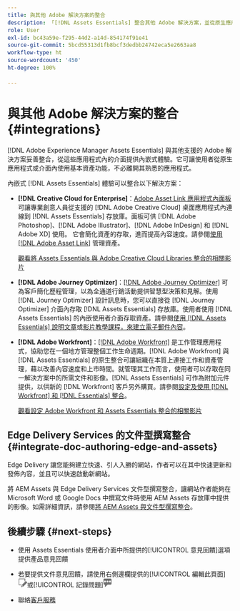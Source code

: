 ```yaml
---
title: 與其他 Adobe 解決方案的整合
description: 「[!DNL Assets Essentials] 整合其他 Adobe 解決方案，並從原生應用程式內提供內嵌式體驗。」
role: User
exl-id: bc43a59e-f295-44d2-a14d-854174f91e41
source-git-commit: 5bcd55313d1fb8bcf3dedbb24742eca5e2663aa8
workflow-type: ht
source-wordcount: '450'
ht-degree: 100%

---
```


# 與其他 Adobe 解決方案的整合 {#integrations}

[!DNL Adobe Experience Manager Assets Essentials] 與其他支援的 Adobe 解決方案妥善整合，從這些應用程式內的介面提供內嵌式體驗。它可讓使用者從原生應用程式或介面內使用基本資產功能，不必離開其熟悉的應用程式。

內嵌式 [!DNL Assets Essentials] 體驗可以整合以下解決方案：

* **[!DNL Creative Cloud for Enterprise]**：[Adobe Asset Link 應用程式內面板](https://www.adobe.com/creativecloud/business/enterprise/adobe-asset-link.html)可讓專業創意人員從支援的 [!DNL Adobe Creative Cloud] 桌面應用程式內連線到 [!DNL Assets Essentials] 存放庫。面板可供 [!DNL Adobe Photoshop]、[!DNL Adobe Illustrator]、[!DNL Adobe InDesign] 和 [!DNL Adobe XD] 使用。 它會簡化資產的存取，進而提高內容速度。請參閱[使用  [!DNL Adobe Asset Link]](https://helpx.adobe.com/enterprise/using/manage-assets-using-adobe-asset-link.html) 管理資產。

  [觀看將 Assets Essentials 與 Adobe Creative Cloud Libraries 整合的相關影片](https://experienceleague.adobe.com/docs/experience-manager-learn/assets-essentials/creative-cloud.html)

* **[!DNL Adobe Journey Optimizer]**：[[!DNL Adobe Journey Optimizer]](https://business.adobe.com/products/journey-optimizer/adobe-journey-optimizer.html) 可為客戶簡化歷程管理，以為全通道行銷活動提供智慧型決策和見解。使用 [!DNL Journey Optimizer] 設計訊息時，您可以直接從 [!DNL Journey Optimizer] 介面內存取 [!DNL Assets Essentials] 存放庫。使用者使用 [!DNL Assets Essentials] 的內嵌使用者介面存取資產。請參閱[使用 [!DNL Assets Essentials] 說明文章](https://experienceleague.adobe.com/docs/journey-optimizer/using/create-messages/assets-essentials.html)或[影片教學課程，來建立電子郵件內容](https://experienceleague.adobe.com/docs/journey-optimizer-learn/tutorials/create-messages/create-email-content-with-the-message-editor.html?lang=zh-Hant)。

* **[!DNL Adobe Workfront]**：[[!DNL Adobe Workfront]](https://www.workfront.com/) 是工作管理應用程式，協助您在一個地方管理整個工作生命週期。[!DNL Adobe Workfront] 與 [!DNL Assets Essentials] 的原生整合可讓組織在本質上連接工作和資產管理，藉以改善內容速度和上市時間。就管理其工作而言，使用者可以存取在同一解決方案中的所需文件和影像。[!DNL Assets Essentials] 可作為附加元件提供，以供新的 [!DNL Workfront] 客戶另外購買。請參閱[設定及使用 [!DNL Workfront] 和 [!DNL Essentials] 整合](https://one.workfront.com/s/document-item?bundleId=the-new-workfront-experience&amp;topicId=Content%2FDocuments%2FAdobe_Workfront_for_Experience_Manager_Assets_Essentials%2F_workfront-for-aem-asset-essentials.htm)。

  [觀看設定 Adobe Workfront 和 Assets Essentials 整合的相關影片](https://experienceleague.adobe.com/docs/experience-manager-learn/assets-essentials/workfront/configure.html)

## Edge Delivery Services 的文件型撰寫整合 {#integrate-doc-authoring-edge-and-assets}

Edge Delivery 讓您能夠建立快速、引人入勝的網站，作者可以在其中快速更新和發佈內容，並且可以快速啟動新網站。

將 AEM Assets 與 Edge Delivery Services 文件型撰寫整合，讓網站作者能夠在 Microsoft Word 或 Google Docs 中撰寫文件時使用 AEM Assets 存放庫中提供的影像。如需詳細資訊，請參閱[將 AEM Assets 與文件型撰寫整合](https://experienceleague.adobe.com/docs/experience-manager-cloud-service/content/edge-delivery/using.html#integrate-assets-edge)。

## 後續步驟 {#next-steps}

* 使用 Assets Essentials 使用者介面中所提供的[!UICONTROL 意見回饋]選項提供產品意見回饋

* 若要提供文件意見回饋，請使用右側邊欄提供的[!UICONTROL 編輯此頁面]![來編輯頁面](assets/do-not-localize/edit-page.png)或[!UICONTROL 記錄問題]![來建立 GitHub 問題](assets/do-not-localize/github-issue.png)

* 聯絡[客戶服務](https://experienceleague.adobe.com/?support-solution=General#support)

<!-- TBD: Hiding this link till GA. Do not even include the beta mention as discussed with Greg. Beta is done with customers selected by the Accounts team. It is not an open Beta program. At GA, document this.

* **[[!DNL Creative Cloud Libraries]**: This integration will be made available in the future.

* **[[!DNL Adobe Studio]]**: This integration will be made available in the future.
-->
